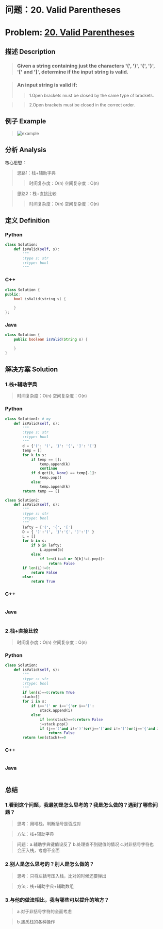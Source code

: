 
# 问题：20. Valid Parentheses
# Problem: [20. Valid Parentheses](https://leetcode.com/problems/valid-parentheses/description/)

## 描述 Description
> ### Given a string containing just the characters '(', ')', '{', '}', '[' and ']', determine if the input string is valid.

> ### An input string is valid if:
>> 1.Open brackets must be closed by the same type of brackets.

>> 2.Open brackets must be closed in the correct order.

## 例子 Example

> ![example](https://github.com/Decalogue/AlgorithmMap/blob/master/img/leetcode/20.png "example")

## 分析 Analysis

核心思想：
> 思路1：栈+辅助字典
>> 时间复杂度：O(n)
>> 空间复杂度：O(n)

> 思路2：栈+直接比较
>> 时间复杂度：O(n)
>> 空间复杂度：O(n)

## 定义 Definition

### Python


```python
class Solution:
    def isValid(self, s):
        """
        :type s: str
        :rtype: bool
        """
```

### C++

```c++
class Solution {
public:
    bool isValid(string s) {
        
    }
};
```

### Java

```java
class Solution {
    public boolean isValid(String s) {
        
    }
}
```

## 解决方案 Solution

### 1.栈+辅助字典

> 时间复杂度：O(n)
> 空间复杂度：O(n)

### Python


```python
class Solution1: # my
    def isValid(self, s):
        """
        :type s: str
        :rtype: bool
        """
        d = {')': '(', '}': '{', ']': '['}
        temp = []
        for k in s:
            if temp == []:
                temp.append(k)
                continue
            if d.get(k, None) == temp[-1]:
                temp.pop()
            else:
                temp.append(k)
        return temp == []
    
class Solution2:
    def isValid(self, s):
        """
        :type s: str
        :rtype: bool
        """
        lefty = ['(', '{', '[']
        D = { ')':'(', '}':'{', ']':'[' }
        L = []
        for b in s:
            if b in lefty:
                L.append(b)
            else:
                if len(L)==0 or D[b]!=L.pop():
                    return False
        if len(L)!=0:
            return False
        else:
            return True
```

### C++

```c++

```

### Java

```java

```

### 2.栈+直接比较

> 时间复杂度：O(n)
> 空间复杂度：O(n)

### Python


```python
class Solution:
    def isValid(self, s):
        """
        :type s: str
        :rtype: bool
        """
        if len(s)==0:return True
        stack=[]
        for i in s:
            if i=='(' or i=='{'or i=='[':
                stack.append(i)
            else:
                if len(stack)==0:return False
                j=stack.pop()
                if (j=='('and i!=')')or(j=='['and i!=']')or(j=='{'and i!='}'):
                    return False
        return len(stack)==0
```

### C++

```c++

```

### Java

```Java

```

## 总结

### 1.看到这个问题，我最初是怎么思考的？我是怎么做的？遇到了哪些问题？
> 思考：用堆栈，判断括号是否成对

> 方法：栈+辅助字典

> 问题：a.辅助字典键值设反了 b.处理查不到键值的情况 c.对非括号字符也会压入栈，考虑不全面

### 2.别人是怎么思考的？别人是怎么做的？
> 思考：只将左括号压入栈，比对的时候还要弹出

> 方法：栈+辅助字典+辅助数组

### 3.与他的做法相比，我有哪些可以提升的地方？
> a.对于非括号字符的全面考虑

> b.熟悉栈的各种操作


```python

```
